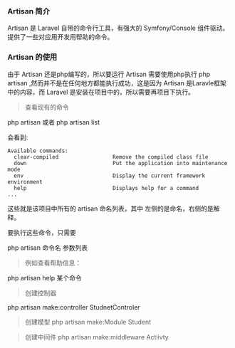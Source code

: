 ### Artisan 简介

Artisan 是 Laravel 自带的命令行工具，有强大的 Symfony/Console 组件驱动。提供了一些对应用开发用帮助的命令。

### Artisan 的使用

由于 Artisan 还是php编写的，所以要运行 Artisan 需要使用php执行
php artisan ,然而并不是在任何地方都能执行成功，这是因为 Artisan 是Laravle框架中的内容，而 Laravel 是安装在项目中的，所以需要再项目下执行。

> 查看现有的命令

php artisan 
或者
php artisan list 

会看到:
```
Available commands:
  clear-compiled                 Remove the compiled class file
  down                           Put the application into maintenance mode
  env                            Display the current framework environment
  help                           Displays help for a command
...
```
这些就是该项目中所有的 artisan 命名列表，其中 左侧的是命名，右侧的是解释。

要执行这些命令，只需要

php artisan 命令名 参数列表

> 例如查看帮助信息：

php artisan help 某个命令

> 创建控制器

php artisan make:controller StudnetControler

> 创建模型
php artisan make:Module Student

> 创建中间件
php artisan make:middleware Actiivty


